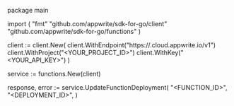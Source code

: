 package main

import (
    "fmt"
    "github.com/appwrite/sdk-for-go/client"
    "github.com/appwrite/sdk-for-go/functions"
)

client := client.New(
    client.WithEndpoint("https://<REGION>.cloud.appwrite.io/v1")
    client.WithProject("<YOUR_PROJECT_ID>")
    client.WithKey("<YOUR_API_KEY>")
)

service := functions.New(client)

response, error := service.UpdateFunctionDeployment(
    "<FUNCTION_ID>",
    "<DEPLOYMENT_ID>",
)
